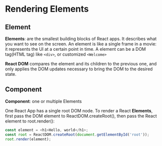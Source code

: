 # Rendering Elements

## Element

**Elements**: are the smallest building blocks of React apps. It describes what you want to see on the screen. An element is like a single frame in a movie: it represents the UI at a certain point in time. A element can be a DOM tag(HTML tag) like `<div>`, or customized `<Welcome>`

**React DOM** compares the element and its children to the previous one, and only applies the DOM updates necessary to bring the DOM to the desired state.

## Component
**Component**: one or multiple Elements

One React App has a single root DOM node. To render a React **Elements**, first pass the DOM element to ReactDOM.createRoot(), then pass the React element to root.render():

```js
const element = <h1>Hello, world</h1>;
const root = ReactDOM.createRoot(document.getElementById('root'));
root.render(element);
```
